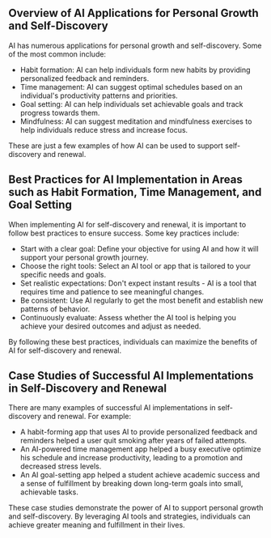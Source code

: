 

Overview of AI Applications for Personal Growth and Self-Discovery
------------------------------------------------------------------

AI has numerous applications for personal growth and self-discovery. Some of the most common include:

* Habit formation: AI can help individuals form new habits by providing personalized feedback and reminders.
* Time management: AI can suggest optimal schedules based on an individual's productivity patterns and priorities.
* Goal setting: AI can help individuals set achievable goals and track progress towards them.
* Mindfulness: AI can suggest meditation and mindfulness exercises to help individuals reduce stress and increase focus.

These are just a few examples of how AI can be used to support self-discovery and renewal.

Best Practices for AI Implementation in Areas such as Habit Formation, Time Management, and Goal Setting
--------------------------------------------------------------------------------------------------------

When implementing AI for self-discovery and renewal, it is important to follow best practices to ensure success. Some key practices include:

* Start with a clear goal: Define your objective for using AI and how it will support your personal growth journey.
* Choose the right tools: Select an AI tool or app that is tailored to your specific needs and goals.
* Set realistic expectations: Don't expect instant results - AI is a tool that requires time and patience to see meaningful changes.
* Be consistent: Use AI regularly to get the most benefit and establish new patterns of behavior.
* Continuously evaluate: Assess whether the AI tool is helping you achieve your desired outcomes and adjust as needed.

By following these best practices, individuals can maximize the benefits of AI for self-discovery and renewal.

Case Studies of Successful AI Implementations in Self-Discovery and Renewal
---------------------------------------------------------------------------

There are many examples of successful AI implementations in self-discovery and renewal. For example:

* A habit-forming app that uses AI to provide personalized feedback and reminders helped a user quit smoking after years of failed attempts.
* An AI-powered time management app helped a busy executive optimize his schedule and increase productivity, leading to a promotion and decreased stress levels.
* An AI goal-setting app helped a student achieve academic success and a sense of fulfillment by breaking down long-term goals into small, achievable tasks.

These case studies demonstrate the power of AI to support personal growth and self-discovery. By leveraging AI tools and strategies, individuals can achieve greater meaning and fulfillment in their lives.
